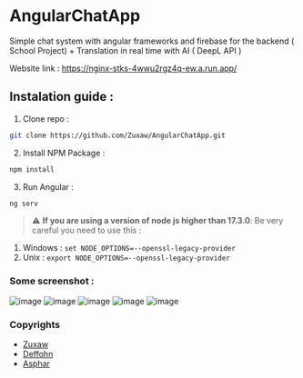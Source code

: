 # AngularChatApp
Simple chat system with angular frameworks and firebase for the backend ( School Project) + Translation in real time with AI ( DeepL API )

Website link : https://nginx-stks-4wwu2rgz4q-ew.a.run.app/

## Instalation guide :

1. Clone repo :
  ```sh
  git clone https://github.com/Zuxaw/AngularChatApp.git
  ```

2. Install NPM Package :
  ```sh
  npm install
  ```
3. Run Angular :
  ```sh
  ng serv
  ```



> :warning: **If you are using a version of node js higher than 17.3.0**: Be very careful you need to use this :

1. Windows :
`set NODE_OPTIONS=--openssl-legacy-provider`
2. Unix :
`export NODE_OPTIONS=--openssl-legacy-provider`

### Some screenshot :
![image](https://user-images.githubusercontent.com/82362374/148092833-fd698149-742b-4002-99c6-ee63b360d3bd.png)
![image](https://user-images.githubusercontent.com/82362374/148092952-cab29cd9-d8bd-4dbb-9caa-14275068b557.png)
![image](https://user-images.githubusercontent.com/82362374/148093187-21e1b3c0-70cc-4ac8-8ddd-0064361c63e3.png)
![image](https://user-images.githubusercontent.com/82362374/148093222-32a4f0d4-c11a-4f79-8a3e-e1441319e816.png)
![image](https://user-images.githubusercontent.com/82362374/148093254-fcfdcffd-e183-4850-b594-0f65ae8fcb8a.png)







### Copyrights
- [Zuxaw](https://github.com/Zuxaw)
- [Deffohn](https://github.com/Deffohn)
- [Asphar](https://github.com/Asphar)

